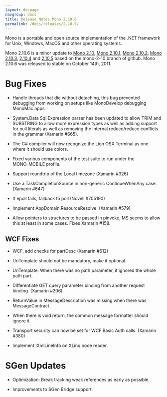 ```yaml
---
layout: docpage
navgroup: docs
title: Release Notes Mono 2.10.6
permalink: /docs/releases/2.10.6/
---
```


Mono is a portable and open source implementation of the .NET framework for Unix, Windows, MacOS and other operating systems.

Mono 2.10.6 is a minor update to [Mono 2.10]({{site.github.url}}/old_site/Release_Notes_Mono_2.10 "Release Notes Mono 2.10"), [Mono 2.10.1]({{site.github.url}}/old_site/Release_Notes_Mono_2.10.1 "Release Notes Mono 2.10.1"), [Mono 2.10.2]({{site.github.url}}/old_site/Release_Notes_Mono_2.10.2 "Release Notes Mono 2.10.2"), [Mono 2.10.3]({{site.github.url}}/old_site/Release_Notes_Mono_2.10.3 "Release Notes Mono 2.10.3"), [2.10.4]({{site.github.url}}/old_site/Release_Notes_Mono_2.10.4 "Release Notes Mono 2.10.4") and [2.10.5]({{site.github.url}}/old_site/Release_Notes_Mono_2.10.5 "Release Notes Mono 2.10.5") based on the mono-2-10 branch of github. Mono 2.10.6 was released to stable on October 14th, 2011.

Bug Fixes
=========

-   Handle threads that die without detaching, this bug prevented debugging from working on setups like MonoDevelop debugging MonoMac apps.

-   System.Data Sql Expression parser has been updated to allow TRIM and SUBSTRING to allow more expression types as well as adding support for null literals as well as removing the internal reduce/reduce conflicts in the grammar (Xamarin \#665).

-   The C\# compiler will now recognize the Lion OSX Terminal as one where it should use colors.

-   Fixed various components of the test suite to run under the MONO\_MOBILE profile.

-   Support roundtrip of the Local timezone (Xamarin \#326)

-   Use a TaskCompletionSource in non-generic ContinueWhenAny case. (Xamarin \#647)

-   If epoll fails, fallback to poll (Novell \#705190)

-   Implement AppDomain.ResourceResolve. (Xamarin \#579)

-   Allow pointers to structures to be passed in pinvoke, MS seems to allow this at least in some cases. Fixes Xamarin \#158.

WCF Fixes
---------

-   WCF, add checks for partDesc (Xamarin \#612)

-   UriTemplate should not be mandatory, make it optional.

-   UriTemplate: When there was no path parameter, it ignored the whole path part.

-   Differentiate GET query parameter binding from another request binding. (Xamarin \#206)

-   ReturnValue in MessageDescription was missing when there was MessageContract.

-   When there is void return, the common message formatter should ignore it.

-   Transport security can now be set for WCF Basic Auth calls. (Xamarin \#380)

-   Implement IXmlLineInfo on XLinq node reader.

SGen Updates
============

-   Optimization: Break tracking weak references as early as possible.

-   Improvements to SGen Bridge support.


